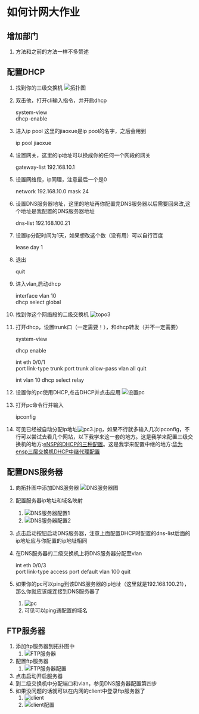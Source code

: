 
# 如何计网大作业

## 增加部门
1. 方法和之前的方法一样不多赘述

## 配置DHCP
1. 找到你的三级交换机  ![拓扑图](topo2.jpg)

2. 双击他，打开cli输入指令，并开启dhcp

    system-view  
    dhcp-enable

3. 进入ip pool 这里的jiaoxue是ip pool的名字，之后会用到

    ip pool jiaoxue

4. 设置网关，这里的ip地址可以换成你的任何一个网段的网关

    gateway-list 192.168.10.1

5. 设置网络段，ip同理，注意最后一个是0

    network 192.168.10.0 mask 24

6. 设置DNS服务器地址，这里的地址再你配置完DNS服务器以后需要回来改,这个地址是我配置的DNS服务器地址

    dns-list 192.168.100.21

7. 设置ip分配时间为1天，如果想改这个数（没有用）可以自行百度

    lease day 1

8. 退出

    quit

9. 进入vlan,启动dhcp

    interface vlan 10  
    dhcp select global
    

10.  找到你这个网络段的二级交换机 ![topo3](/topo3.jpg)
11. 打开dhcp，设置trunk口（一定需要！），和dhcp转发（并不一定需要）

    system-view  

    dhcp enable

    int eth 0/0/1  
    port link-type trunk
    port trunk allow-pass vlan all
    quit

    int vlan 10
    dhcp select relay

12. 设置你的pc使用DHCP,点击DHCP并点击应用 ![设置pc](pc2.jpg)
13. 打开pc命令行并输入

    ipconfig

14. 可见已经被自动分配ip地址![pc3.jpg](pc3.jpg)，如果不行就多输入几次ipconfig，不行可以尝试去看几个网站，以下我学来这一套的地方。这是我学来配置三级交换机的地方:[eNSP的DHCP的三种配置](https://www.bilibili.com/read/cv14351927)。这是我学来配置中继的地方:[华为ensp三层交换机DHCP中继代理配置](https://blog.csdn.net/weixin_44657888/article/details/119644572)


## 配置DNS服务器
1. 向拓扑图中添加DNS服务器 ![DNS服务器图](topo4.jpg)
2. 配置服务器ip地址和域名映射
   1. ![DNS服务器配置1](DNS1.jpg)
   2. ![DNS服务器配置2](DNS2.jpg)
3. 点击启动按钮启动DNS服务器，注意上面配置DHCP时配置的dns-list后面的ip地址应与你配置的ip地址相同
4. 在DNS服务器的二级交换机上将DNS服务器分配至vlan

    int eth 0/0/3  
    port link-type access
    port default vlan 100
    quit

5. 如果你的pc可以ping到该DNS服务器的ip地址（这里就是192.168.100.21），那么你就应该能连接到DNS服务器了
   1. ![pc](/pc4.jpg)
   2. 可见可以ping通配置的域名

## FTP服务器
1. 添加ftp服务器到拓扑图中
   1. ![FTP服务器](topo5.jpg)
2. 配置ftp服务器
   1. ![FTP服务器配置](ftp1.jpg)
3. 点击启动开启服务器
4. 到二级交换机中分配端口和vlan，参见DNS服务器配置第四步
5. 如果没问题的话就可以在内网的client中登录ftp服务器了
   1. ![client](client1.jpg)
   2. ![client配置](client2.jpg)
    

    

    
    

    